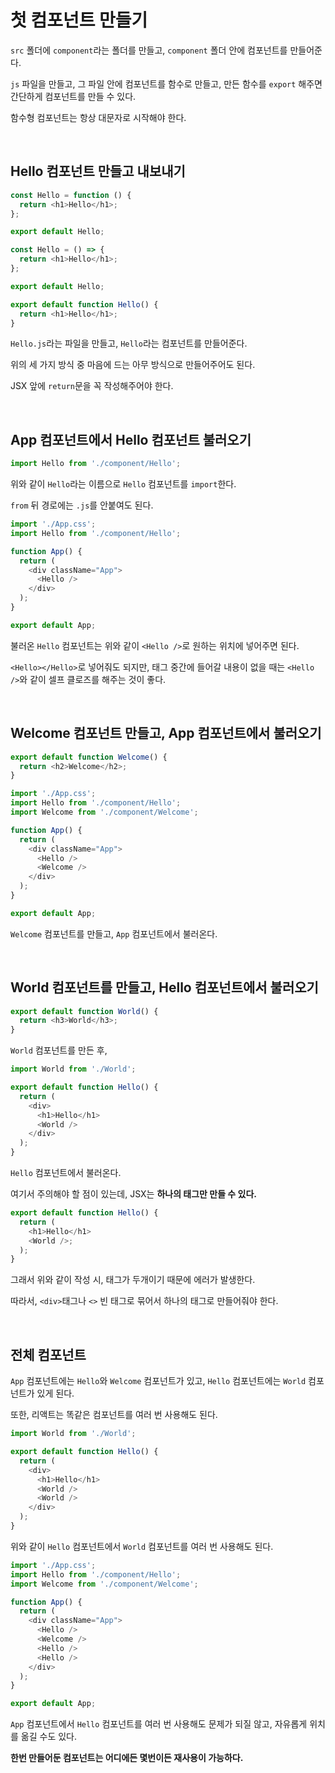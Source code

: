 # 첫 컴포넌트 만들기

`src` 폴더에 `component`라는 폴더를 만들고, `component` 폴더 안에 컴포넌트를 만들어준다.

`js` 파일을 만들고, 그 파일 안에 컴포넌트를 함수로 만들고, 만든 함수를 `export` 해주면 간단하게 컴포넌트를 만들 수 있다.

함수형 컴포넌트는 항상 대문자로 시작해야 한다.

<br />

## Hello 컴포넌트 만들고 내보내기

```javascript
const Hello = function () {
  return <h1>Hello</h1>;
};

export default Hello;
```

```javascript
const Hello = () => {
  return <h1>Hello</h1>;
};

export default Hello;
```

```javascript
export default function Hello() {
  return <h1>Hello</h1>;
}
```

`Hello.js`라는 파일을 만들고, `Hello`라는 컴포넌트를 만들어준다.

위의 세 가지 방식 중 마음에 드는 아무 방식으로 만들어주어도 된다.

JSX 앞에 `return`문을 꼭 작성해주어야 한다.

<br />

## App 컴포넌트에서 Hello 컴포넌트 불러오기

```javascript
import Hello from './component/Hello';
```

위와 같이 `Hello`라는 이름으로 `Hello` 컴포넌트를 `import`한다.

`from` 뒤 경로에는 `.js`를 안붙여도 된다.

```javascript
import './App.css';
import Hello from './component/Hello';

function App() {
  return (
    <div className="App">
      <Hello />
    </div>
  );
}

export default App;
```

불러온 `Hello` 컴포넌트는 위와 같이 `<Hello />`로 원하는 위치에 넣어주면 된다.

`<Hello></Hello>`로 넣어줘도 되지만, 태그 중간에 들어갈 내용이 없을 때는 `<Hello />`와 같이 셀프 클로즈를 해주는 것이 좋다.

<br />

## Welcome 컴포넌트 만들고, App 컴포넌트에서 불러오기

```javascript
export default function Welcome() {
  return <h2>Welcome</h2>;
}
```

```javascript
import './App.css';
import Hello from './component/Hello';
import Welcome from './component/Welcome';

function App() {
  return (
    <div className="App">
      <Hello />
      <Welcome />
    </div>
  );
}

export default App;
```

`Welcome` 컴포넌트를 만들고, `App` 컴포넌트에서 불러온다.

<br />

## World 컴포넌트를 만들고, Hello 컴포넌트에서 불러오기

```javascript
export default function World() {
  return <h3>World</h3>;
}
```

`World` 컴포넌트를 만든 후,

```javascript
import World from './World';

export default function Hello() {
  return (
    <div>
      <h1>Hello</h1>
      <World />
    </div>
  );
}
```

`Hello` 컴포넌트에서 불러온다.

여기서 주의해야 할 점이 있는데, JSX는 **하나의 태그만 만들 수 있다.**

```javascript
export default function Hello() {
  return (
    <h1>Hello</h1>
    <World />;
  );
}
```

그래서 위와 같이 작성 시, 태그가 두개이기 때문에 에러가 발생한다.

따라서, `<div>`태그나 `<>` 빈 태그로 묶어서 하나의 태그로 만들어줘야 한다.

<br />

## 전체 컴포넌트

`App` 컴포넌트에는 `Hello`와 `Welcome` 컴포넌트가 있고, `Hello` 컴포넌트에는 `World` 컴포넌트가 있게 된다.

또한, 리액트는 똑같은 컴포넌트를 여러 번 사용해도 된다.

```javascript
import World from './World';

export default function Hello() {
  return (
    <div>
      <h1>Hello</h1>
      <World />
      <World />
    </div>
  );
}
```

위와 같이 `Hello` 컴포넌트에서 `World` 컴포넌트를 여러 번 사용해도 된다.

```javascript
import './App.css';
import Hello from './component/Hello';
import Welcome from './component/Welcome';

function App() {
  return (
    <div className="App">
      <Hello />
      <Welcome />
      <Hello />
      <Hello />
    </div>
  );
}

export default App;
```

`App` 컴포넌트에서 `Hello` 컴포넌트를 여러 번 사용해도 문제가 되질 않고, 자유롭게 위치를 옮길 수도 있다.

**한번 만들어둔 컴포넌트는 어디에든 몇번이든 재사용이 가능하다.**
